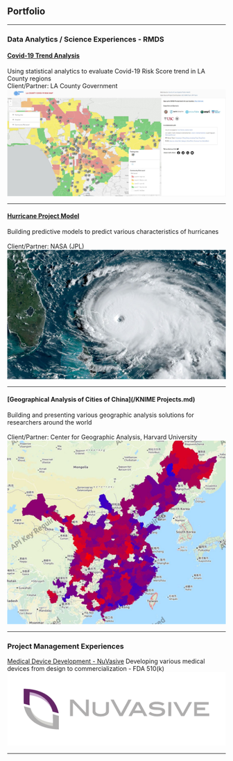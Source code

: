 ## Portfolio

---

### Data Analytics / Science Experiences - RMDS

#### [Covid-19 Trend Analysis](/Covid_19_Trend_Page)
Using statistical analytics to evaluate Covid-19 Risk Score trend in LA County regions
<br>
Client/Partner: LA County Government
<img src="images/la_county_risk_map.JPG?raw=true"/>

---
#### [Hurricane Project Model](/Hurricane_Prediction_Model)
Building predictive models to predict various characteristics of hurricanes
<br>  
Client/Partner: NASA (JPL)
<img src="images/hurricane_track.JPG?raw=true"/>

---
#### [Geographical Analysis of Cities of China](/KNIME Projects.md)
Building and presenting various geographic analysis solutions for researchers around the world
<br>  
Client/Partner: Center for Geographic Analysis, Harvard University 
<img src="images/knime_plot.JPG?raw=true"/>

---

### Project Management Experiences

[Medical Device Development - NuVasive](/Porous_PEEK)
Developing various medical devices from design to commercialization - FDA 510(k)
<img src="/images/NuVasive_Logo.PNG?raw=true"/>


---

